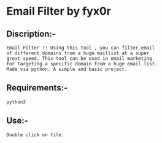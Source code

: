 # Email Filter by fyx0r
## Discription:-
    Email Filter !! Using this tool , you can filter email 
    of different domains from a huge maillist at a super 
    great speed. This tool can be used in email marketing 
    for targeting a specific domain from a huge email list.
    Made via python. A simple and basic project.
## Requirements:-
    python3     
## Use:-
    Double click on file.
